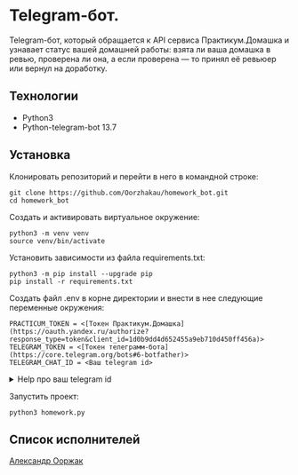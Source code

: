 # Telegram-бот.
Telegram-бот, который обращается к API сервиса Практикум.Домашка и узнавает
статус вашей домашней работы: взята ли ваша домашка в ревью, проверена ли она,
а если проверена — то принял её ревьюер или вернул на доработку.

## Технологии
* Python3
* Python-telegram-bot 13.7
## Установка
Клонировать репозиторий и перейти в него в командной строке:

```
git clone https://github.com/Oorzhakau/homework_bot.git
cd homework_bot
```

Cоздать и активировать виртуальное окружение:

```
python3 -m venv venv
source venv/bin/activate
```

Установить зависимости из файла requirements.txt:

```
python3 -m pip install --upgrade pip
pip install -r requirements.txt
```
Создать файл .env в корне директории и внести в нее следующие переменные окружения:
```
PRACTICUM_TOKEN = <[Токен Практикум.Домашка](https://oauth.yandex.ru/authorize?
response_type=token&client_id=1d0b9dd4d652455a9eb710d450ff456a)>
TELEGRAM_TOKEN = <[Токен телеграмм-бота](https://core.telegram.org/bots#6-botfather)>
TELEGRAM_CHAT_ID = <Ваш telegram id>
```
<details><summary>Help про ваш telegram id</summary>
    <br>
    <i>Ваш telegram id можно узнать у бота @userinfobot</i>
</details>

Запустить проект:

```
python3 homework.py
```

## Список исполнителей
[Александр Ооржак](https://github.com/Oorzhakau)
